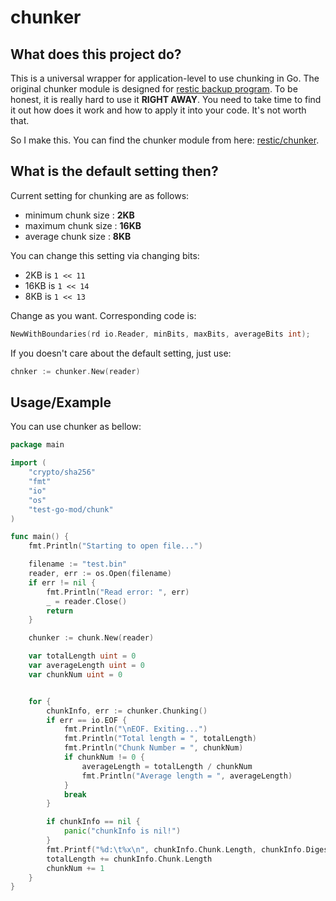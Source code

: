 # chunker

## What does this project do?

This is a universal wrapper for application-level to use chunking in Go.
The original chunker module is designed for [restic backup program](https://github.com/restic/restic).
To be honest, it is really hard to use it **RIGHT AWAY**. You need to take time to find it out how does it work and how to apply it into your code. It's not worth that.

So I make this.
You can find the chunker module from here: [restic/chunker](https://github.com/restic/chunker). 



## What is the default setting then?

Current setting for chunking are as follows:

- minimum chunk size : **2KB**
- maximum chunk size : **16KB**
- average chunk size : **8KB**

You can change this setting via changing bits:

- 2KB is `1 << 11`
- 16KB is `1 << 14`
- 8KB is `1 << 13`

Change as you want. Corresponding code is: 

```go
NewWithBoundaries(rd io.Reader, minBits, maxBits, averageBits int);
```

If you doesn't care about the default setting, just use:

```go
chnker := chunker.New(reader)
```



## Usage/Example

You can use chunker as bellow:

```go
package main

import (
    "crypto/sha256"
    "fmt"
    "io"
    "os"
    "test-go-mod/chunk"
)

func main() {
    fmt.Println("Starting to open file...")

    filename := "test.bin"
    reader, err := os.Open(filename)
    if err != nil {
        fmt.Println("Read error: ", err)
        _ = reader.Close()
        return
    }

    chunker := chunk.New(reader)

    var totalLength uint = 0
    var averageLength uint = 0
    var chunkNum uint = 0


    for {
        chunkInfo, err := chunker.Chunking()
        if err == io.EOF {
            fmt.Println("\nEOF. Exiting...")
            fmt.Println("Total length = ", totalLength)
            fmt.Println("Chunk Number = ", chunkNum)
            if chunkNum != 0 {
                averageLength = totalLength / chunkNum
                fmt.Println("Average length = ", averageLength)
            }
            break
        }

        if chunkInfo == nil {
            panic("chunkInfo is nil!")
        }
        fmt.Printf("%d:\t%x\n", chunkInfo.Chunk.Length, chunkInfo.Digest)
        totalLength += chunkInfo.Chunk.Length
        chunkNum += 1
    }
}
```

